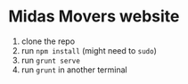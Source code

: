 # Midas Movers website

1. clone the repo
2. run `npm install` (might need to `sudo`)
3. run `grunt serve`
4. run `grunt` in another terminal